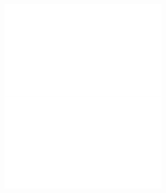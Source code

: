 
![](https://raw.githubusercontent.com/rahulunair/github-stats/master/generated/languages.svg)
![](https://raw.githubusercontent.com/rahulunair/github-stats/master/generated/overview.svg)


<!--
**rahulunair/rahulunair** is a ✨ _special_ ✨ repository because its `README.md` (this file) appears on your GitHub profile.

Here are some ideas to get you started:

- 🔭 I’m currently working on ...
- 🌱 I’m currently learning ...
- 👯 I’m looking to collaborate on ...
- 🤔 I’m looking for help with ...
- 💬 Ask me about ...
- 📫 How to reach me: ...
- 😄 Pronouns: ...
- ⚡ Fun fact: ...
-->
